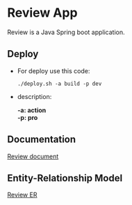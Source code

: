 # Review App

Review is a Java Spring boot application.

## Deploy

- For deploy use this code:

  ```./deploy.sh -a build -p dev```
  
  
- description:
  
  **-a: action**\
  **-p: pro**

## Documentation

[Review document](https://documenter.getpostman.com/view/9920650/VUxPv7oi)

## Entity-Relationship Model

[Review ER](DiagramEntityRelationship.svg)
  
